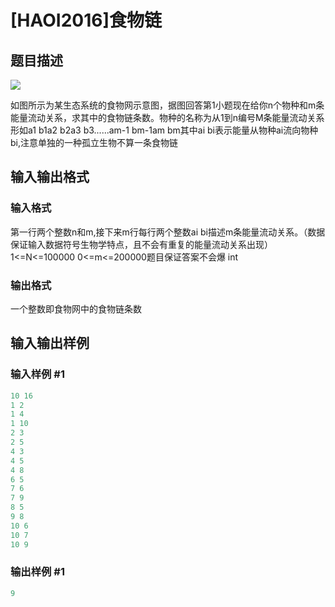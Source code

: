 # [HAOI2016]食物链

## 题目描述

 ![](https://cdn.luogu.com.cn/upload/pic/13153.png)

如图所示为某生态系统的食物网示意图，据图回答第1小题现在给你n个物种和m条能量流动关系，求其中的食物链条数。物种的名称为从1到n编号M条能量流动关系形如a1 b1a2 b2a3 b3......am-1 bm-1am bm其中ai bi表示能量从物种ai流向物种bi,注意单独的一种孤立生物不算一条食物链

## 输入输出格式

### 输入格式

第一行两个整数n和m,接下来m行每行两个整数ai bi描述m条能量流动关系。（数据保证输入数据符号生物学特点，且不会有重复的能量流动关系出现）1<=N<=100000 0<=m<=200000题目保证答案不会爆 int

### 输出格式

一个整数即食物网中的食物链条数

## 输入输出样例

### 输入样例 #1

```cpp
10 16
1 2
1 4
1 10
2 3
2 5
4 3
4 5
4 8
6 5
7 6
7 9
8 5
9 8
10 6
10 7
10 9
```


### 输出样例 #1

```cpp
9
```


